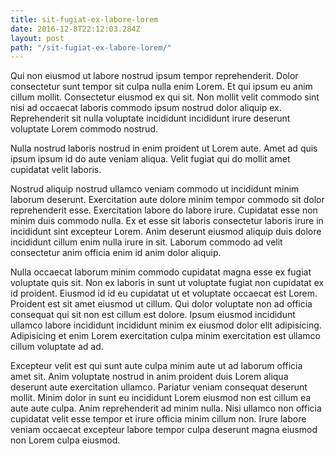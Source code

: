 ```yaml
---
title: sit-fugiat-ex-labore-lorem
date: 2016-12-8T22:12:03.284Z
layout: post
path: "/sit-fugiat-ex-labore-lorem/"
---
```


Qui non eiusmod ut labore nostrud ipsum tempor reprehenderit. Dolor consectetur sunt tempor sit culpa nulla enim Lorem. Et qui ipsum eu anim cillum mollit. Consectetur eiusmod ex qui sit. Non mollit velit commodo sint nisi ad occaecat laboris commodo ipsum nostrud dolor aliquip ex. Reprehenderit sit nulla voluptate incididunt incididunt irure deserunt voluptate Lorem commodo nostrud.

Nulla nostrud laboris nostrud in enim proident ut Lorem aute. Amet ad quis ipsum ipsum id do aute veniam aliqua. Velit fugiat qui do mollit amet cupidatat velit laboris.

Nostrud aliquip nostrud ullamco veniam commodo ut incididunt minim laborum deserunt. Exercitation aute dolore minim tempor commodo sit dolor reprehenderit esse. Exercitation labore do labore irure. Cupidatat esse non minim duis commodo nulla. Ex et esse sit laboris consectetur laboris irure in incididunt sint excepteur Lorem. Anim deserunt eiusmod aliquip duis dolore incididunt cillum enim nulla irure in sit. Laborum commodo ad velit consectetur anim officia enim id anim dolor aliquip.

Nulla occaecat laborum minim commodo cupidatat magna esse ex fugiat voluptate quis sit. Non ex laboris in sunt ut voluptate fugiat non cupidatat ex id proident. Eiusmod id id eu cupidatat ut et voluptate occaecat est Lorem. Proident est sit amet eiusmod ut cillum. Qui dolor voluptate non ad officia consequat qui sit non est cillum est dolore. Ipsum eiusmod incididunt ullamco labore incididunt incididunt minim ex eiusmod dolor elit adipisicing. Adipisicing et enim Lorem exercitation culpa minim exercitation est ullamco cillum voluptate ad ad.

Excepteur velit est qui sunt aute culpa minim aute ut ad laborum officia amet sit. Anim voluptate nostrud in anim proident duis Lorem aliqua deserunt aute exercitation ullamco. Pariatur veniam consequat deserunt mollit. Minim dolor in sunt eu incididunt Lorem eiusmod non est cillum ea aute aute culpa. Anim reprehenderit ad minim nulla. Nisi ullamco non officia cupidatat velit esse tempor et irure officia minim cillum non. Irure labore veniam occaecat excepteur labore tempor culpa deserunt magna eiusmod non Lorem culpa eiusmod.